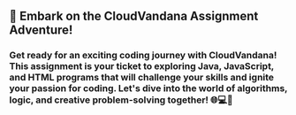 ## 🚀 Embark on the CloudVandana Assignment Adventure!

### Get ready for an exciting coding journey with CloudVandana! This assignment is your ticket to exploring Java, JavaScript, and HTML programs that will challenge your skills and ignite your passion for coding. Let's dive into the world of algorithms, logic, and creative problem-solving together! 🌐💻🚀
